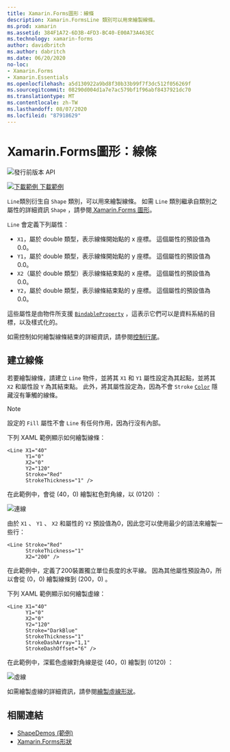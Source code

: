 ```yaml
---
title: Xamarin.Forms圖形：線條
description: Xamarin.FormsLine 類別可以用來繪製線條。
ms.prod: xamarin
ms.assetid: 384F1A72-6D3B-4FD3-BC40-E00A73A463EC
ms.technology: xamarin-forms
author: davidbritch
ms.author: dabritch
ms.date: 06/20/2020
no-loc:
- Xamarin.Forms
- Xamarin.Essentials
ms.openlocfilehash: a5d130922a9bd8f30b33b99f7f3dc512f056269f
ms.sourcegitcommit: 08290d004d1a7e7ac579bf1f96abf8437921dc70
ms.translationtype: MT
ms.contentlocale: zh-TW
ms.lasthandoff: 08/07/2020
ms.locfileid: "87918629"
---
```

# <a name="no-locxamarinforms-shapes-line"></a>Xamarin.Forms圖形：線條

![發行前版本 API](~/media/shared/preview.png)

[![下載範例](~/media/shared/download.png) 下載範例](https://docs.microsoft.com/samples/xamarin/xamarin-forms-samples/userinterface-shapesdemos/)

`Line`類別衍生自 `Shape` 類別，可以用來繪製線條。 如需 `Line` 類別繼承自類別之屬性的詳細資訊 `Shape` ，請參閱[ Xamarin.Forms 圖形](index.md)。

`Line` 會定義下列屬性：

- `X1`，屬於 double 類型，表示線條開始點的 x 座標。 這個屬性的預設值為0.0。
- `Y1`，屬於 double 類型，表示線條開始點的 y 座標。 這個屬性的預設值為0.0。
- `X2`（屬於 double 類型）表示線條結束點的 x 座標。 這個屬性的預設值為0.0。
- `Y2`，屬於 double 類型，表示線條結束點的 y 座標。 這個屬性的預設值為0.0。

這些屬性是由物件所支援 [`BindableProperty`](xref:Xamarin.Forms.BindableProperty) ，這表示它們可以是資料系結的目標，以及樣式化的。

如需控制如何繪製線條結束的詳細資訊，請參閱[控制行尾](index.md#control-line-ends)。

## <a name="create-a-line"></a>建立線條

若要繪製線條，請建立 `Line` 物件，並將其 `X1` 和 `Y1` 屬性設定為其起點，並將其 `X2` 和屬性設 `Y` 為其結束點。 此外，將其屬性設定為，因為不會 `Stroke` [`Color`](xref:Xamarin.Forms.Color) 隱藏沒有筆觸的線條。

> [!NOTE]
> 設定的 `Fill` 屬性不會 `Line` 有任何作用，因為行沒有內部。

下列 XAML 範例顯示如何繪製線條：

```xaml
<Line X1="40"
      Y1="0"
      X2="0"
      Y2="120"
      Stroke="Red"
      StrokeThickness="1" />
```

在此範例中，會從 (40，0) 繪製紅色對角線，以 (0120) ：

![連線](line-images/line.png "線")

由於 `X1` 、 `Y1` 、 `X2` 和屬性的 `Y2` 預設值為0，因此您可以使用最少的語法來繪製一些行：

```xaml
<Line Stroke="Red"
      StrokeThickness="1"
      X2="200" />
```

在此範例中，定義了200裝置獨立單位長度的水平線。 因為其他屬性預設為0，所以會從 (0，0) 繪製線條到 (200，0) 。

下列 XAML 範例顯示如何繪製虛線：

```xaml
<Line X1="40"
      Y1="0"
      X2="0"
      Y2="120"
      Stroke="DarkBlue"
      StrokeThickness="1"
      StrokeDashArray="1,1"
      StrokeDashOffset="6" />
```

在此範例中，深藍色虛線對角線是從 (40，0) 繪製到 (0120) ：

![虛線](line-images/dashed-line.png "虛線")

如需繪製虛線的詳細資訊，請參閱[繪製虛線形狀](index.md#draw-dashed-shapes)。

## <a name="related-links"></a>相關連結

- [ShapeDemos (範例) ](https://docs.microsoft.com/samples/xamarin/xamarin-forms-samples/userinterface-shapesdemos/)
- [Xamarin.Forms形狀](index.md)
